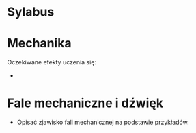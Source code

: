 # Sylabus


# Mechanika

Oczekiwane efekty uczenia się:

* 



# Fale mechaniczne i dźwięk

* Opisać zjawisko fali mechanicznej na podstawie przykładów.


